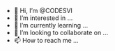 - 👋 Hi, I’m @CODESVI
- 👀 I’m interested in ...
- 🌱 I’m currently learning ...
- 💞️ I’m looking to collaborate on ...
- 📫 How to reach me ...

<!---
CODESVI/CODESVI is a ✨ special ✨ repository because its `README.md` (this file) appears on your GitHub profile.
You can click the Preview link to take a look at your changes.
--->
